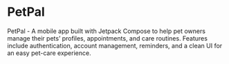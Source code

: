 # PetPal
PetPal - A mobile app built with Jetpack Compose to help pet owners manage their pets’ profiles, appointments, and care routines. Features include authentication, account management, reminders, and a clean UI for an easy pet-care experience.
